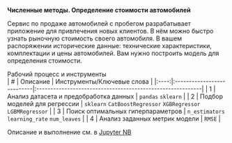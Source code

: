 **Численные методы. Определение стоимости автомобилей**

Сервис по продаже автомобилей с пробегом разрабатывает приложение для привлечения новых клиентов. В нём можно быстро узнать рыночную стоимость своего автомобиля. В вашем распоряжении исторические данные: технические характеристики, комплектации и цены автомобилей. Вам нужно построить модель для определения стоимости.    
    
Рабочий процесс и инструменты    
| # | Описание | Инструменты/Ключевые слова |
|:----:|:---------------------------|:-----------------------------------------------------------|
| 1 | Анализ датасета и предобработка данных | `pandas` `sklearn` |
| 2 | Подбор моделей для регрессии | `sklearn` `CatBoostRegressor` `XGBRegressor` `LGBMRegressor` |
| 3 | Поиск оптимальных гиперпараметров | `n_estimators` `learning_rate` `num_leaves` |
| 4 | Анализ заданных метрик модели | `RMSE` |

Описание и выполнение см. в [Jupyter NB](./workflow.ipynb)